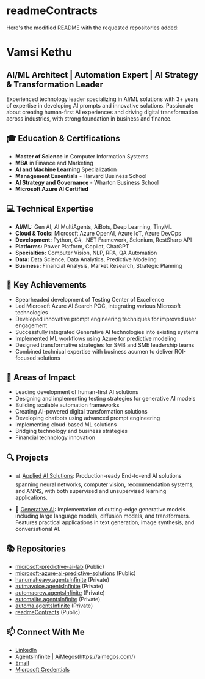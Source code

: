 # readmeContracts


Here's the modified README with the requested repositories added:

# Vamsi Kethu
## AI/ML Architect | Automation Expert | AI Strategy & Transformation Leader

Experienced technology leader specializing in AI/ML solutions with 3+ years of expertise in developing AI prompts and innovative solutions. Passionate about creating human-first AI experiences and driving digital transformation across industries, with strong foundation in business and finance.

## 🎓 Education & Certifications
- **Master of Science** in Computer Information Systems
- **MBA** in Finance and Marketing
- **AI and Machine Learning** Specialization
- **Management Essentials** - Harvard Business School
- **AI Strategy and Governance** - Wharton Business School
- **Microsoft Azure AI Certified**

## 💻 Technical Expertise
- **AI/ML:** Gen AI, AI MultiAgents, AiBots, Deep Learning, TinyML
- **Cloud & Tools:** Microsoft Azure OpenAI, Azure IoT, Azure DevOps
- **Development:** Python, C#, .NET Framework, Selenium, RestSharp API
- **Platforms:** Power Platform, Copilot, ChatGPT
- **Specialties:** Computer Vision, NLP, RPA, QA Automation
- **Data:** Data Science, Data Analytics, Predictive Modeling
- **Business:** Financial Analysis, Market Research, Strategic Planning

## 🚀 Key Achievements
- Spearheaded development of Testing Center of Excellence
- Led Microsoft Azure AI Search POC, integrating various Microsoft technologies
- Developed innovative prompt engineering techniques for improved user engagement
- Successfully integrated Generative AI technologies into existing systems
- Implemented ML workflows using Azure for predictive modeling
- Designed transformative strategies for SMB and SME leadership teams
- Combined technical expertise with business acumen to deliver ROI-focused solutions

## 🌟 Areas of Impact
- Leading development of human-first AI solutions
- Designing and implementing testing strategies for generative AI models
- Building scalable automation frameworks
- Creating AI-powered digital transformation solutions
- Developing chatbots using advanced prompt engineering
- Implementing cloud-based ML solutions
- Bridging technology and business strategies
- Financial technology innovation

## 🔍 Projects
- 📊 [Applied AI Solutions][ai-solutions]: Production-ready End-to-end  AI solutions spanning neural networks, computer vision, recommendation systems, and ANNS, with both supervised and unsupervised learning applications.

- 🧠 [Generative AI][genai]: Implementation of cutting-edge generative models including large language models, diffusion models, and transformers. Features practical applications in text generation, image synthesis, and conversational AI.

[ai-solutions]: https://github.com/AgentsInfinite/applied-ai-solutions
[genai]: https://github.com/AgentsInfinite/GenerativeAI

## 📚 Repositories
- [microsoft-predictive-ai-lab](https://github.com/VamsiKethu/microsoft-predictive-ai-lab) (Public)
- [microsoft-azure-ai-predictive-solutions](https://github.com/VamsiKethu/microsoft-azure-ai-predictive-solutions) (Public)
- [hanumaheavy.agentsInfinite](https://github.com/VamsiKethu/hanumaheavy.agentsInfinite) (Private)
- [autmavoice.agentsInfinite](https://github.com/VamsiKethu/autmavoice.agentsInfinite) (Private)
- [automacrew.agentsInfinite](https://github.com/VamsiKethu/automacrew.agentsInfinite) (Private)
- [automalite.agentsInfinite](https://github.com/VamsiKethu/automalite.agentsInfinite) (Private)
- [automa.agentsInfinite](https://github.com/VamsiKethu/automa.agentsInfinite) (Private)
- [readmeContracts](https://github.com/VamsiKethu/readmeContracts) (Public)

## 📫 Connect With Me
- [LinkedIn](www.linkedin.com/in/vamsikethu)
- [AgentsInfinite | AiMegos](https://agentsinfinite.com/)(https://aimegos.com/)
- [Email](mailto:)
- [Microsoft Credentials](https://learn.microsoft.com/en-us/users/kethuvamsi-aiml/transcript/v0306i32e25382l)
